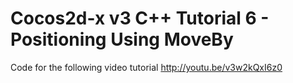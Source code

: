 Cocos2d-x v3 C++ Tutorial 6 - Positioning Using MoveBy
======================================================

Code for the following video tutorial http://youtu.be/v3w2kQxI6z0
